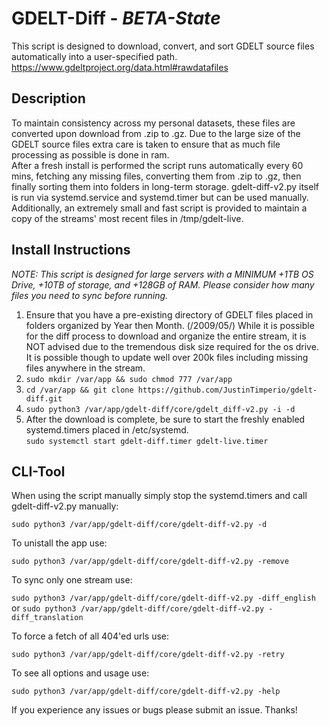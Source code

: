 # GDELT-Diff - _BETA-State_  
This script is designed to download, convert, and sort GDELT source files automatically into a user-specified path. https://www.gdeltproject.org/data.html#rawdatafiles  
  
## Description  
To maintain consistency across my personal datasets, these files are converted upon download from .zip to .gz. Due to the large size of the GDELT source files extra care is taken to ensure that as much file processing as possible is done in ram.  
After a fresh install is performed the script runs automatically every 60 mins, fetching any missing files, converting them from .zip to .gz, then finally sorting them into folders in long-term storage. gdelt-diff-v2.py itself is run via systemd.service and systemd.timer but can be used manually. Additionally, an extremely small and fast script is provided to maintain a copy of the streams' most recent files in /tmp/gdelt-live.  
  
## Install Instructions  
_NOTE: This script is designed for large servers with a MINIMUM +1TB OS Drive, +10TB of storage, and +128GB of RAM. Please consider how many files you need to sync before running._  
  
1. Ensure that you have a pre-existing directory of GDELT files placed in folders organized by Year then Month. (/2009/05/) While it is possible for the diff process to download and organize the entire stream, it is NOT advised due to the tremendous disk size required for the os drive. It is possible though to update well over 200k files including missing files anywhere in the stream.  
2. `sudo mkdir /var/app && sudo chmod 777 /var/app`  
3. `cd /var/app && git clone https://github.com/JustinTimperio/gdelt-diff.git`  
4. `sudo python3 /var/app/gdelt-diff/core/gdelt_diff-v2.py -i -d`  
5. After the download is complete, be sure to start the freshly enabled systemd.timers placed in /etc/systemd.  
`sudo systemctl start gdelt-diff.timer gdelt-live.timer`  
  

## CLI-Tool
When using the script manually simply stop the systemd.timers and call gdelt-diff-v2.py manually:

`sudo python3 /var/app/gdelt-diff/core/gdelt-diff-v2.py -d`

To unistall the app use:

`sudo python3 /var/app/gdelt-diff/core/gdelt-diff-v2.py -remove`

To sync only one stream use:

`sudo python3 /var/app/gdelt-diff/core/gdelt-diff-v2.py -diff_english`
or
`sudo python3 /var/app/gdelt-diff/core/gdelt-diff-v2.py -diff_translation`

To force a fetch of all 404'ed urls use:

`sudo python3 /var/app/gdelt-diff/core/gdelt-diff-v2.py -retry`

To see all options and usage use:

`sudo python3 /var/app/gdelt-diff/core/gdelt-diff-v2.py -help`


				
If you experience any issues or bugs please submit an issue. Thanks!
